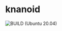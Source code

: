# knanoid

![BUILD (Ubuntu 20.04)](https://github.com/alekseinovikov/knanoid/workflows/BUILD%20(Ubuntu%2020.04)/badge.svg)
